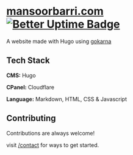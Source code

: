 # [mansoorbarri.com](https://mansoorbarri.com) [![Better Uptime Badge](https://betteruptime.com/status-badges/v1/monitor/kai4.svg)](https://betteruptime.com/?utm_source=status_badge)
A website made with Hugo using [gokarna](https://github.com/526avijitgupta/gokarna)


## Tech Stack

**CMS:** Hugo

**CPanel:** Cloudflare

**Language:** Markdown, HTML, CSS & Javascript

## Contributing

Contributions are always welcome!

visit [/contact](https://mansoorbarri.com/contact/) for ways to get started.